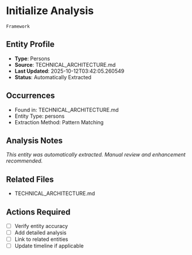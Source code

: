 # Initialize Analysis
    Framework

## Entity Profile
- **Type**: Persons
- **Source**: TECHNICAL_ARCHITECTURE.md
- **Last Updated**: 2025-10-12T03:42:05.260549
- **Status**: Automatically Extracted

## Occurrences
- Found in: TECHNICAL_ARCHITECTURE.md
- Entity Type: persons
- Extraction Method: Pattern Matching

## Analysis Notes
*This entity was automatically extracted. Manual review and enhancement recommended.*

## Related Files
- TECHNICAL_ARCHITECTURE.md

## Actions Required
- [ ] Verify entity accuracy
- [ ] Add detailed analysis
- [ ] Link to related entities
- [ ] Update timeline if applicable
